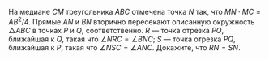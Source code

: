 На медиане $CM$ треугольника $ABC$ отмечена точка $N$ так, что $MN \cdot MC = AB^2/4$. Прямые $AN$ и $BN$ вторично пересекают описанную окружность $\triangle ABC$ в точках $P$ и $Q$, соответственно. $R$ — точка отрезка $PQ$, ближайшая к $Q$, такая что $\angle NRC = \angle BNC$; $S$ — точка отрезка $PQ$, ближайшая к $P$, такая что $\angle NSC = \angle ANC$. Докажите, что $RN = SN$.